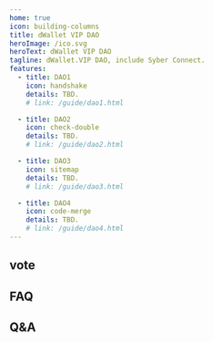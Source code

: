 ```yaml
---
home: true
icon: building-columns
title: dWallet VIP DAO
heroImage: /ico.svg
heroText: dWallet VIP DAO
tagline: dWallet.VIP DAO, include Syber Connect. 
features:
  - title: DAO1
    icon: handshake
    details: TBD.
    # link: /guide/dao1.html 

  - title: DAO2
    icon: check-double
    details: TBD.
    # link: /guide/dao2.html  

  - title: DAO3
    icon: sitemap
    details: TBD.
    # link: /guide/dao3.html 

  - title: DAO4
    icon: code-merge
    details: TBD.
    # link: /guide/dao4.html  
---
```


## vote

## FAQ

## Q&A